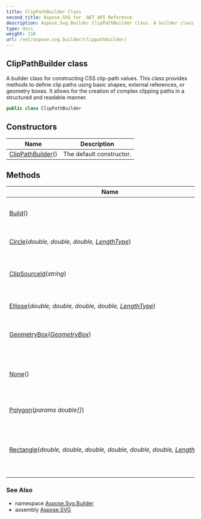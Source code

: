 ```yaml
---
title: ClipPathBuilder Class
second_title: Aspose.SVG for .NET API Reference
description: Aspose.Svg.Builder.ClipPathBuilder class. A builder class for constructing CSS clip-path values. This class provides methods to define clip paths using basic shapes external references or geometry boxes. It allows for the creation of complex clipping paths in a structured and readable manner
type: docs
weight: 110
url: /net/aspose.svg.builder/clippathbuilder/
---
```

## ClipPathBuilder class

A builder class for constructing CSS clip-path values. This class provides methods to define clip paths using basic shapes, external references, or geometry boxes. It allows for the creation of complex clipping paths in a structured and readable manner.

```csharp
public class ClipPathBuilder
```

## Constructors

| Name | Description |
| --- | --- |
| [ClipPathBuilder](clippathbuilder/)() | The default constructor. |

## Methods

| Name | Description |
| --- | --- |
| [Build](../../aspose.svg.builder/clippathbuilder/build/)() | Builds the clip path value as a string. |
| [Circle](../../aspose.svg.builder/clippathbuilder/circle/)(*double, double, double, [LengthType](../lengthtype/)*) | Defines a circular clip path. |
| [ClipSourceId](../../aspose.svg.builder/clippathbuilder/clipsourceid/)(*string*) | Sets the clip path to reference an external source. |
| [Ellipse](../../aspose.svg.builder/clippathbuilder/ellipse/)(*double, double, double, double, [LengthType](../lengthtype/)*) | Defines an elliptical clip path. |
| [GeometryBox](../../aspose.svg.builder/clippathbuilder/geometrybox/)(*[GeometryBox](../geometrybox/)*) | Sets the geometry box for the clip path. |
| [None](../../aspose.svg.builder/clippathbuilder/none/)() | Sets the clip path to 'none', effectively disabling clipping. |
| [Polygon](../../aspose.svg.builder/clippathbuilder/polygon/)(*params double[]*) | Defines a polygonal clip path. |
| [Rectangle](../../aspose.svg.builder/clippathbuilder/rectangle/)(*double, double, double, double, double, double, [LengthType](../lengthtype/)*) | Defines a rectangular clip path with optional rounded corners. |

### See Also

* namespace [Aspose.Svg.Builder](../../aspose.svg.builder/)
* assembly [Aspose.SVG](../../)
